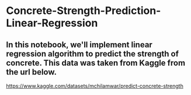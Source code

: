 # Concrete-Strength-Prediction-Linear-Regression
## In this notebook, we'll implement linear regression algorithm to predict the strength of concrete. This data was taken from Kaggle from the url below.

https://www.kaggle.com/datasets/mchilamwar/predict-concrete-strength
